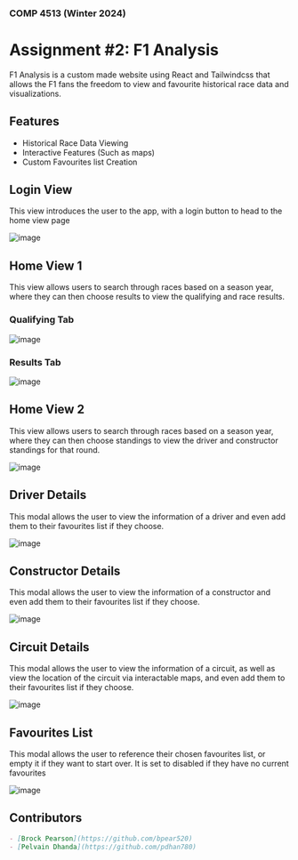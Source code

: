 ### COMP 4513 (Winter 2024)
# Assignment #2: F1 Analysis
F1 Analysis is a custom made website using React and Tailwindcss that allows the F1 fans the freedom to view and favourite historical race data and visualizations.

## Features

- Historical Race Data Viewing
- Interactive Features (Such as maps)
- Custom Favourites list Creation

## Login View
This view introduces the user to the app, with a login button to head to the home view page

![image](https://github.com/bpear520/comp4513_Asg2/assets/91140043/fe74a125-18c7-4cce-991b-8b01393c4e21)

## Home View 1
This view allows users to search through races based on a season year, where they can then choose results to view the qualifying and race results.

### Qualifying Tab
![image](https://github.com/bpear520/comp4513_Asg2/assets/91140043/fe01a0c3-8ce8-42dd-b3cc-98a569f09054)

### Results Tab
![image](https://github.com/bpear520/comp4513_Asg2/assets/91140043/d456b6c7-2674-4de5-ba28-8f5ab6a15358)

## Home View 2
This view allows users to search through races based on a season year, where they can then choose standings to view the driver and constructor standings for that round.

![image](https://github.com/bpear520/comp4513_Asg2/assets/91140043/633d1763-b9ca-46c0-9c53-c803551fb32e)

## Driver Details
This modal allows the user to view the information of a driver and even add them to their favourites list if they choose.

![image](https://github.com/bpear520/comp4513_Asg2/assets/91140043/05e4af60-bf9b-47d6-b4f1-610f6808329d)

## Constructor Details
This modal allows the user to view the information of a constructor and even add them to their favourites list if they choose.

![image](https://github.com/bpear520/comp4513_Asg2/assets/91140043/0f136e32-5c0a-4c2c-a969-24c1d40eab62)

## Circuit Details
This modal allows the user to view the information of a circuit, as well as view the location of the circuit via interactable maps, and even add them to their favourites list if they choose.

![image](https://github.com/bpear520/comp4513_Asg2/assets/91140043/04384ef1-b743-4720-90b1-cfb5b9e1a649)

## Favourites List
This modal allows the user to reference their chosen favourites list, or empty it if they want to start over. It is set to disabled if they have no current favourites

![image](https://github.com/bpear520/comp4513_Asg2/assets/91140043/b37f2d7d-16eb-4215-ad8e-ca09dd294db8)

## Contributors

```markdown
- [Brock Pearson](https://github.com/bpear520)
- [Pelvain Dhanda](https://github.com/pdhan780)
```
